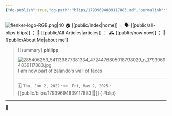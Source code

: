 ```yaml
---
{"dg-publish":true,"dg-path":"blips/17939694839117883.md","permalink":"/blips/17939694839117883/","title":"philipp on instagram @ 2022-06-02"}
---
```



<div class="transclusion internal-embed is-loaded"><div class="markdown-embed">




![flenker-logo-RGB.png|40](/img/user/attachments/flenker-logo-RGB.png)
🏠 [[public/Index\|home]]  ⋮ 🗣️ [[public/all-blips\|blips]] ⋮  📝 [[public/All Articles\|articles]]  ⋮ 🕰️ [[public/now\|now]] ⋮ 🪪 [[public/About Me\|about me]]


</div></div>


> [!summary] **philipp**:
>
> ![285406253_541139877381334_4724476805018798029_n_17939694839117883.jpg](/img/user/attachments/285406253_541139877381334_4724476805018798029_n_17939694839117883.jpg)
> I am now part of zalando's wall of faces
> - - -
>
> 🗓️ <code>Thu, Jun 2, 2022</code>  · ✏️ <code> Fri, May 2, 2025</code>  · [[public/blips/17939694839117883\|🔗]]
{ #blip}


- - -

 👾
